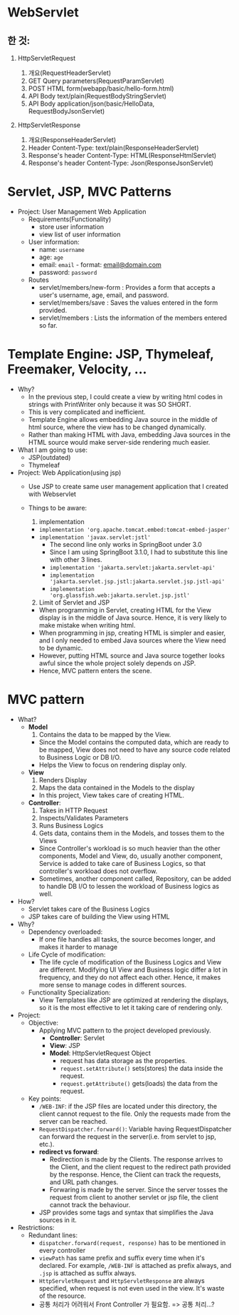 # WebServlet

## 한 것:
1. HttpServletRequest
   1. 개요(RequestHeaderServlet)
   2. GET Query parameters(RequestParamServlet)
   3. POST HTML form(webapp/basic/hello-form.html)
   4. API Body text/plain(RequestBodyStringServlet)
   5. API Body application/json(basic/HelloData, RequestBodyJsonServlet)
   
2. HttpServletResponse
   1. 개요(ResponseHeaderServlet)
   2. Header Content-Type: text/plain(ResponseHeaderServlet)
   3. Response's header Content-Type: HTML(ResponseHtmlServlet)
   4. Response's header Content-Type: Json(ResponseJsonServlet)


# Servlet, JSP, MVC Patterns
- Project: User Management Web Application
  - Requirements(Functionality)
    - store user information
    - view list of user information
  - User information:
    - name: `username`
    - age: `age`
    - email: `email` - format: email@domain.com
    - password: `password`
  - Routes
    - servlet/members/new-form : Provides a form that accepts a user's username, age, email, and password.
    - servlet/members/save     : Saves the values entered in the form provided.
    - servlet/members          : Lists the information of the members entered so far.
  
# Template Engine: JSP, Thymeleaf, Freemaker, Velocity, ...
- Why?
  - In the previous step, I could create a view by writing html codes in strings with PrintWriter only because it was SO SHORT.
  - This is very complicated and inefficient.
  - Template Engine allows embedding Java source in the middle of html source, where the view has to be changed dynamically.
  - Rather than making HTML with Java, embedding Java sources in the HTML source would make server-side rendering much easier. 
- What I am going to use:
  - JSP(outdated)
  - Thymeleaf
- Project: Web Application(using jsp)
  - Use JSP to create same user management application that I created with Webservlet
  - Things to be aware:
    1. implementation
    - ```implementation 'org.apache.tomcat.embed:tomcat-embed-jasper'```
    - ```implementation 'javax.servlet:jstl'```
      - The second line only works in SpringBoot under 3.0
      - Since I am using SpringBoot 3.1.0, I had to substitute this line with other 3 lines.
      - ```implementation 'jakarta.servlet:jakarta.servlet-api'```
      - ```implementation 'jakarta.servlet.jsp.jstl:jakarta.servlet.jsp.jstl-api'```
      - ```implementation 'org.glassfish.web:jakarta.servlet.jsp.jstl'```
    
    2. Limit of Servlet and JSP
    - When programming in Servlet, creating HTML for the View display is in the middle of Java source. Hence, it is very likely to make mistake when writing html.
    - When programming in jsp, creating HTML is simpler and easier, and I only needed to embed Java sources where the View need to be dynamic.
    - However, putting HTML source and Java source together looks awful since the whole project solely depends on JSP.
    - Hence, MVC pattern enters the scene.

# MVC pattern
- What?
  - **Model**
    1. Contains the data to be mapped by the View.
    - Since the Model contains the computed data, which are ready to be mapped, View does not need to have any source code related to Business Logic or DB I/O.
    - Helps the View to focus on rendering display only.
  - **View**
    1. Renders Display
    2. Maps the data contained in the Models to the display
    - In this project, View takes care of creating HTML.
  - **Controller**:
    1. Takes in HTTP Request
    2. Inspects/Validates Parameters
    3. Runs Business Logics
    4. Gets data, contains them in the Models, and tosses them to the Views
    - Since Controller's workload is so much heavier than the other components, Model and View, do, usually another component, Service is added to take care of Business Logics, so that controller's workload does not overflow.
    - Sometimes, another component called, Repository, can be added to handle DB I/O to lessen the workload of Business logics as well.
- How?
  - Servlet takes care of the Business Logics
  - JSP takes care of building the View using HTML
- Why?
  - Dependency overloaded:
    - If one file handles all tasks, the source becomes longer, and makes it harder to manage
  - Life Cycle of modification:
    - The life cycle of modification of the Business Logics and View are different. Modifying UI View and Business logic differ a lot in frequency, and they do not affect each other. Hence, it makes more sense to manage codes in different sources.
  - Functionality Specialization:
    - View Templates like JSP are optimized at rendering the displays, so it is the most effective to let it taking care of rendering only.
- Project:
  - Objective:
    - Applying MVC pattern to the project developed previously.
      - **Controller**: Servlet
      - **View**: JSP
      - **Model**: HttpServletRequest Object
        - request has data storage as the properties.
        - ```request.setAttribute()``` sets(stores) the data inside the request. 
        - ```request.getAttribute()``` gets(loads) the data from the request.
  - Key points: 
    - ```/WEB-INF```: if the JSP files are located under this directory, the client cannot request to the file. Only the requests made from the server can be reached.
    - ```RequestDispatcher.forward()```: Variable having RequestDispatcher can forward the request in the server(i.e. from servlet to jsp, etc.).
    - **redirect vs forward**:
      - Redirection is made by the Clients. The response arrives to the Client, and the client request to the redirect path provided by the response. Hence, the Client can track the requests, and URL path changes.
      - Forwaring is made by the server. Since the server tosses the request from client to another servlet or jsp file, the client cannot track the behaviour.
    - JSP provides some tags and syntax that simplifies the Java sources in it. 
- Restrictions:
  - Redundant lines:
    - ```dispatcher.forward(request, response)``` has to be mentioned in every controller
    - ```viewPath``` has same prefix and suffix every time when it's declared. For example, ```/WEB-INF``` is attached as prefix always, and ```.jsp``` is attached as suffix always.
    - ```HttpServletRequest``` and ```HttpServletResponse``` are always specified, when request is not even used in the view. It's waste of the resource.
    - 공통 처리가 어려워서 Front Controller 가 필요함. => 공통 처리...?

